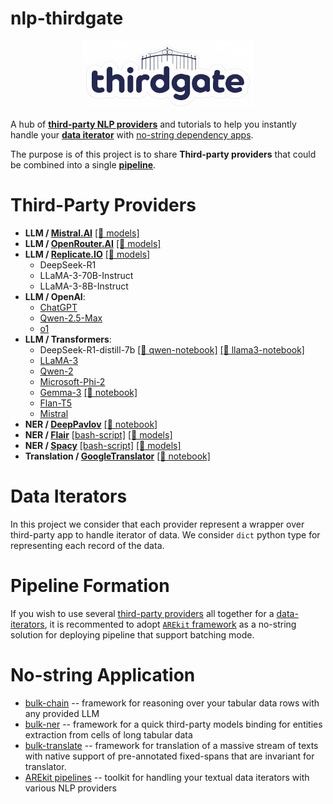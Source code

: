 # nlp-thirdgate

<p align="center">
    <img src="logo.png"/>
</p>

A hub of [**third-party NLP providers**](#third-party-providers) and tutorials to help you instantly handle your [**data iterator**](#data-iterators) with [no-string dependency apps](#no-string-apps).

The purpose is of this project is to share **Third-party providers** that could be combined into a single [**pipeline**](#pipeline-formation).

# Third-Party Providers

* **LLM / [Mistral.AI](llm/mistralai_150.py)** [[🤖 models]](https://docs.mistral.ai/getting-started/models/models_overview/)
* **LLM / [OpenRouter.AI](llm/open_router.py)** [[🤖 models]](https://openrouter.ai/models)
* **LLM / [Replicate.IO](llm/replicate_104.py)** [[🤖 models]](https://replicate.com/pricing#language-models)
    * DeepSeek-R1
    * LLaMA-3-70B-Instruct
    * LLaMA-3-8B-Instruct
* **LLM / OpenAI**:
    * [ChatGPT](llm/openai_156.py)
    * [Qwen-2.5-Max](https://github.com/nicolay-r/nlp-thirdgate/blob/master/tutorials/llm_qwen_25_max_chat.sh)
    * [o1](llm/openai_o1.py)
* **LLM / Transformers**:
    * DeepSeek-R1-distill-7b [[📙 qwen-notebook]](tutorials/llm_deep_seek_7b_distill_qwen2.ipynb)
      [[📙 llama3-notebook]](tutorials/llm_deep_seek_7b_distill_llama3.ipynb)
    * [LLaMA-3](llm/transformers_llama.py)
    * [Qwen-2](llm/transformers_qwen2.py)
    * [Microsoft-Phi-2](llm/transformers_microsoft_phi_2.py)
    * [Gemma-3](llm/transformers_gemma3.py) [[📙 notebook]](tutorials/llm_gemma_3.ipynb)
    * [Flan-T5](llm/transformers_flan_t5.py)
    * [Mistral](llm/transformers_mistral.py)
* **NER / [DeepPavlov](ner/dp_130.py)** [[📙 notebook]](tutorials/ner_deeppavlov_130.ipynb)
* **NER / [Flair](ner/flair_0151.py)** [[bash-script]](tutorials/ner_flair_0151.sh) [[🤖 models]](https://huggingface.co/flair)
* **NER / [Spacy](ner/spacy_383.py)** [[bash-script]](tutorials/ner_spacy_383.sh) [[🤖 models]](https://huggingface.co/spacy)
* **Translation / [GoogleTranslator](text-translation/googletrans_310a.py)** [[📙 notebook]](tutorials/translate_texts_with_spans_via_googletrans.ipynb)


# Data Iterators

In this project we consider that each provider represent a wrapper over third-party app to handle iterator of data.
We consider `dict` python type for representing each record of the data.

# Pipeline Formation

If you wish to use several [third-party providers](#third-party-providers) all together for a 
[data-iterators](#data-iterators), it is recommented to adopt [`AREkit` framework](https://github.com/nicolay-r/AREkit) as a no-string solution for deploying pipeline that support batching mode.

# No-string Application

* [bulk-chain](https://github.com/nicolay-r/bulk-chain) -- framework for reasoning over your tabular data rows with any provided LLM
* [bulk-ner](https://github.com/nicolay-r/bulk-ner) -- framework for a quick third-party models binding for entities extraction from cells of long tabular data
* [bulk-translate](https://github.com/nicolay-r/bulk-translate) --  framework for translation of a massive stream of texts with native support of pre-annotated fixed-spans that are invariant for translator.
* [AREkit pipelines](https://github.com/nicolay-r/AREkit) -- toolkit for handling your textual data iterators with various NLP providers
